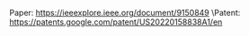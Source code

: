 Paper: https://ieeexplore.ieee.org/document/9150849
\\Patent: https://patents.google.com/patent/US20220158838A1/en
